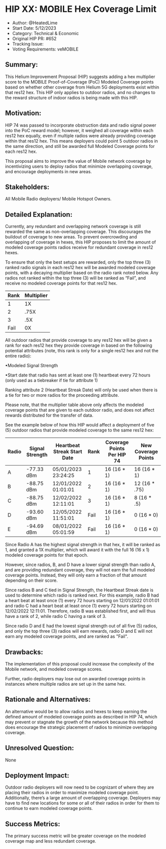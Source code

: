 # HIP XX: MOBILE Hex Coverage Limit

- Author: @HeatedLime
- Start Date: 5/12/2023
- Category: Technical & Economic
- Original HIP PR: #652
- Tracking Issue: 
- Voting Requirements: veMOBILE

## Summary:
This Helium Improvement Proposal (HIP) suggests adding a hex multiplier score to the MOBILE Proof-of-Coverage (PoC) Modeled Coverage points based on whether other coverage from Helium 5G deployments exist within that res12 hex. This HIP only applies to outdoor radios, and no changes to the reward structure of indoor radios is being made with this HIP.

## Motivation:
HIP 74 was passed to incorporate obstruction data and radio signal power into the PoC reward model; however, it weighed all coverage within each res12 hex equally, even if multiple radios were already providing coverage within that res12 hex. This means deployers could point 5 outdoor radios in the same direction, and still be awarded full Modeled Coverage points for each res12 hex. 

This proposal aims to improve the value of Mobile network coverage by incentivizing users to deploy radios that minimize overlapping coverage, and encourage deployments in new areas. 

## Stakeholders:
All Mobile Radio deployers/ Mobile Hotspot Owners. 
 
## Detailed Explanation:
Currently, any redundant and overlapping network coverage is still rewarded the same as non-overlapping coverage. This discourages the buildout of coverage to new areas. To prevent overcrowding and overlapping of coverage in hexes, this HIP proposes to limit the amount of modeled coverage points radios receive for redundant coverage in res12 hexes. 

To ensure that only the best setups are rewarded, only the top three (3) ranked radio signals in each res12 hex will be awarded modeled coverage points, with a decaying multiplier based on the radio rank noted below. Any radios not ranked within the top three (3) will be ranked as “Fail”, and receive no modeled coverage points for that res12 hex. 

| Rank         |Multiplier|  
|--------------|----------|
|      1       |   1X     |
|      2       |  .75X    |
|      3       |  .5X     |
|    Fail      |   0X     |

All outdoor radios that provide coverage to any res12 hex will be given a rank for each res12 hex they provide coverage in based on the following potential attributes (note, this rank is only for a single res12 hex and not the entire radio):


•Modeled Signal Strength 

•Start date that radio has sent at least one (1) heartbeat every 72 hours (only used as a tiebreaker if tie for attribute 1)

Ranking attribute 2 (Heartbeat Streak Date) will only be used when there is a tie for two or more radios for the proceeding attribute. 

Please note, that the multiplier table above only affects the modeled coverage points that are given to each outdoor radio, and does not affect rewards distributed for the transfer of data. 

See the example below of how this HIP would affect a deployment of five (5) outdoor radios that provide modeled coverage to the same res12 hex:

| Radio |Signal Strength| Heartbeat Streak Start Date | Rank  | Coverage Points Per HIP 74| New Coverage Points|  
|-------|---------------|-----------------------------|-------|---------------------------|--------------------|
|   A   |   -77.33 dBm  |05/01/2023 23:24:25          | 1     | 16 (16 * 1)               | 16  (16 * 1)       |
|   B   |   -88.75 dBm  |12/01/2022 01:01:01          | 2     | 16 (16 * 1)               | 12  (16 * .75)     |
|   C   |   -88.75 dBm  |12/02/2022 12:11:01          | 3     | 16 (16 * 1)               | 8   (16 * .5)      |
|   D   |   -93.60 dBm  |12/05/2022 11:51:01          | Fail  | 16 (16 * 1)               | 0   (16 * 0)       |
|   E   |   -94.69 dBm  |08/01/2022 05:01:59          | Fail  | 16 (16 * 1)               | 0   (16 * 0)       |

Since Radio A has the highest signal strength in that hex, it will be ranked as 1, and granted a 1X multiplier, which will award it with the full 16 (16 x 1) modeled coverage points for that epoch.

However, since radios, B, and D have a lower signal strength than radio A, and are providing redundant coverage, they will not earn the full modeled coverage points. Instead, they will only earn a fraction of that amount depending on their score.

Since radios B and C tied in Signal Strength, the Heartbeat Streak date is used to determine which radio is ranked next. For this example, radio B had a heart beat at least once (1) every 72 hours starting on 12/01/2022 01:01:01 and radio C had a heart beat at least once (1) every 72 hours starting on 12/02/2022 12:11:01. Therefore, radio B was established first, and will thus have a rank of 2, while radio C having a rank of 3.

Since radio D and E had the lowest signal strength out of all five (5) radios, and only the top three (3) radios will earn rewards, radio D and E will not earn any modeled coverage points, and are ranked as "Fail".


## Drawbacks:
The implementation of this proposal could increase the complexity of the Mobile network, and modeled coverage scores. 

Further, radio deployers may lose out on awarded coverage points in instances where multiple radios are set up in the same hex.

## Rationale and Alternatives:
An alternative would be to allow radios and hexes to keep earning the defined amount of modeled coverage points as described in HIP 74, which may prevent or stagnate the growth of the network because this method does encourage the strategic placement of radios to minimize overlapping coverage. 

## Unresolved Question:
None

## Deployment Impact:
Outdoor radio deployers will now need to be cognizant of where they are placing their radios in order to maximize modeled coverage point. Additionally, there’s a large amount of overlapping coverage. Deployers may have to find new locations for some or all of their radios in order for them to continue to earn modeled coverage points. 

## Success Metrics:
The primary success metric will be greater coverage on the modeled coverage map and less redundant coverage. 
